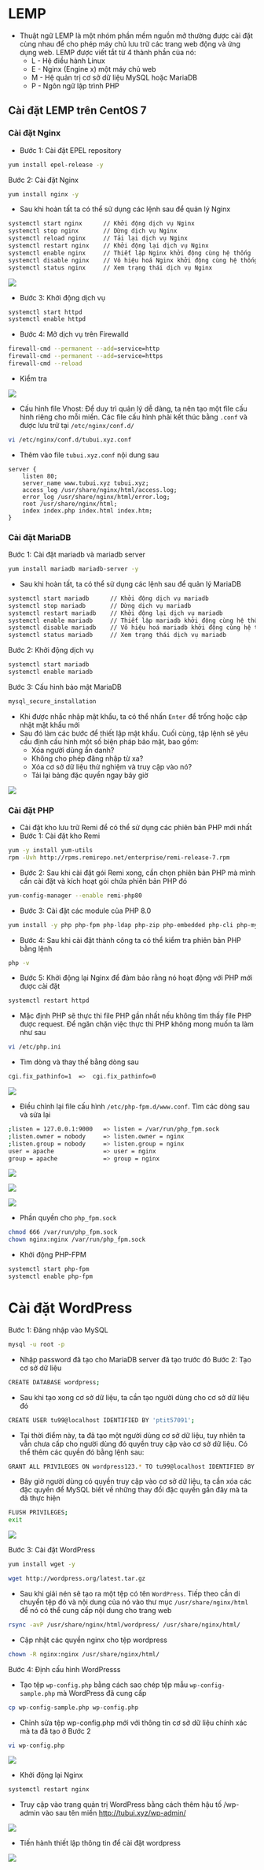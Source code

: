 # LEMP
- Thuật ngữ LEMP là một nhóm phần mềm nguồn mở thường được cài đặt cùng nhau để cho phép máy chủ lưu trữ các trang web động và ứng dụng web. LEMP được viết tắt từ 4 thành phần của nó:
	+ L - Hệ điều hành Linux
	+ E - Nginx (Engine x) một máy chủ web
	+ M - Hệ quản trị cơ sở dữ liệu MySQL hoặc MariaDB
	+ P - Ngôn ngữ lập trình PHP

## Cài đặt LEMP trên CentOS 7
### Cài đặt Nginx
- Bước 1: Cài đặt EPEL repository
```sh
yum install epel-release -y
```

Bước 2: Cài đặt Nginx
```sh
yum install nginx -y
```

- Sau khi hoàn tất ta có thể sử dụng các lệnh sau để quản lý Nginx
```sh
systemctl start nginx      // Khởi động dịch vụ Nginx
systemctl stop nginx       // Dừng dịch vụ Nginx
systemctl reload nginx     // Tải lại dịch vụ Nginx
systemctl restart nginx    // Khởi động lại dịch vụ Nginx
systemctl enable nginx     // Thiết lập Nginx khởi động cùng hệ thống
systemctl disable nginx    // Vô hiệu hoá Nginx khởi động cùng hệ thống
systemctl status nginx     // Xem trạng thái dịch vụ Nginx
```

![](./images/statusnginx.png)


- Bước 3: Khởi động dịch vụ
```sh
systemctl start httpd
systemctl enable httpd
```

- Bước 4: Mở dịch vụ trên Firewalld
```sh
firewall-cmd --permanent --add=service=http
firewall-cmd --permanent --add=service=https
firewall-cmd --reload
```

- Kiểm tra

![](./images/nginx.png)

- Cấu hình file Vhost: Để duy trì quản lý dễ dàng, ta nên tạo một file cấu hình riêng cho mỗi miền. Các file cấu hình phải kết thúc bằng `.conf` và được lưu trữ tại `/etc/nginx/conf.d/`
```sh
vi /etc/nginx/conf.d/tubui.xyz.conf
```
- Thêm vào file `tubui.xyz.conf` nội dung sau
```
server {
    listen 80;
    server_name www.tubui.xyz tubui.xyz;
    access_log /usr/share/nginx/html/access.log;
    error_log /usr/share/nginx/html/error.log;
    root /usr/share/nginx/html;
    index index.php index.html index.htm;
}
```

### Cài đặt MariaDB
Bước 1: Cài đặt mariadb và mariadb server
```sh
yum install mariadb mariadb-server -y
```

- Sau khi hoàn tất, ta có thể sử dụng các lệnh sau để quản lý MariaDB
```sh
systemctl start mariadb      // Khởi động dịch vụ mariadb
systemctl stop mariadb       // Dừng dịch vụ mariadb
systemctl restart mariadb    // Khởi động lại dịch vụ mariadb
systemctl enable mariadb     // Thiết lập mariadb khởi động cùng hệ thống
systemctl disable mariadb    // Vô hiệu hoá mariadb khởi động cùng hệ thống
systemctl status mariadb     // Xem trạng thái dịch vụ mariadb
```

Bước 2: Khởi động dịch vụ
```sh
systemctl start mariadb
systemctl enable mariadb
```

Bước 3: Cấu hình bảo mật MariaDB
```sh
mysql_secure_installation
```

- Khi được nhắc nhập mật khẩu, ta có thể nhấn `Enter` để trống hoặc cập nhật mật khẩu mới
- Sau đó làm các bước để thiết lập mật khẩu. Cuối cùng, tập lệnh sẽ yêu cầu định cấu hình một số biện pháp bảo mật, bao gồm:
	+ Xóa người dùng ẩn danh?
	+ Không cho phép đăng nhập từ xa?
	+ Xóa cơ sở dữ liệu thử nghiệm và truy cập vào nó?
	+ Tải lại bảng đặc quyền ngay bây giờ

![](./images/mariadb.png)

### Cài đặt PHP
- Cài đặt kho lưu trữ Remi để có thể sử dụng các phiên bản PHP mới nhất
- Bước 1: Cài đặt kho Remi
```sh
yum -y install yum-utils
rpm -Uvh http://rpms.remirepo.net/enterprise/remi-release-7.rpm
```

- Bước 2: Sau khi cài đặt gói Remi xong, cần chọn phiên bản PHP mà mình cần cài đặt và kích hoạt gói chứa phiên bản PHP đó
```sh
yum-config-manager --enable remi-php80
```

- Bước 3: Cài đặt các module của PHP 8.0
```sh
yum install -y php php-fpm php-ldap php-zip php-embedded php-cli php-mysql php-common php-gd php-xml php-mbstring php-mcrypt php-pdo php-soap php-json php-simplexml php-process php-curl php-bcmath php-snmp php-pspell php-gmp php-intl php-imap perl-LWP-Protocol-https php-pear-Net-SMTP php-enchant php-pear php-devel php-zlib php-xmlrpc php-tidy php-opcache php-cli php-pecl-zip unzip gcc
```

- Bước 4: Sau khi cài đặt thành công ta có thể kiểm tra phiên bản PHP bằng lệnh 
```sh
php -v
```

- Bước 5: Khởi động lại Nginx để đảm bảo rằng nó hoạt động với PHP mới được cài đặt
```sh
systemctl restart httpd
```

- Mặc định PHP sẽ thực thi file PHP gần nhất nếu không tìm thấy file PHP được request. Để ngăn chặn việc thực thi PHP không mong muốn ta làm như sau
```sh
vi /etc/php.ini
```
- Tìm dòng và thay thế bằng dòng sau 
```sh
cgi.fix_pathinfo=1  =>  cgi.fix_pathinfo=0
```

![](./images/phpini.png)


- Điều chỉnh lại file cấu hình `/etc/php-fpm.d/www.conf`. Tìm các dòng sau và sửa lại
```sh
;listen = 127.0.0.1:9000   => listen = /var/run/php_fpm.sock
;listen.owner = nobody     => listen.owner = nginx
;listen.group = nobody     => listen.group = nginx
user = apache              => user = nginx
group = apache             => group = nginx
```

![](./images/phpfpm.png)

![](./images/phpfpm1.png)

![](./images/phpfpm2.png)

- Phần quyền cho `php_fpm.sock`
```sh
chmod 666 /var/run/php_fpm.sock
chown nginx:nginx /var/run/php_fpm.sock
```

- Khởi động PHP-FPM
```sh
systemctl start php-fpm
systemctl enable php-fpm
```

# Cài đặt WordPress
Bước 1: Đăng nhập vào MySQL 
```sh
mysql -u root -p
```

- Nhập password đã tạo cho MariaDB server đã tạo trước đó
Bước 2: Tạo cơ sở dữ liệu 
```sh
CREATE DATABASE wordpress;
```

- Sau khi tạo xong cơ sở dữ liệu, ta cần tạo người dùng cho cơ sở dữ liệu đó
```sh
CREATE USER tu99@localhost IDENTIFIED BY 'ptit57091';
```

- Tại thời điểm này, ta đã tạo một người dùng cơ sở dữ liệu, tuy nhiên ta vẫn chưa cấp cho người dùng đó quyền truy cập vào cơ sở dữ liệu. Có thể thêm các quyền đó bằng lệnh sau:
```sh
GRANT ALL PRIVILEGES ON wordpress123.* TO tu99@localhost IDENTIFIED BY 'ptit57091';
```

- Bây giờ người dùng có quyền truy cập vào cơ sở dữ liệu, ta cần xóa các đặc quyền để MySQL biết về những thay đổi đặc quyền gần đây mà ta đã thực hiện
```sh
FLUSH PRIVILEGES;
exit
```

![](./images/mariadb1.png)

Bước 3: Cài đặt WordPress
```sh
yum install wget -y
```
```sh
wget http://wordpress.org/latest.tar.gz
```

- Sau khi giải nén sẽ tạo ra một tệp có tên `WordPress`. Tiếp theo cần di chuyển tệp đó và nội dung của nó vào thư mục `/usr/share/nginx/html` để nó có thể cung cấp nội dung cho trang web
```sh
rsync -avP /usr/share/nginx/html/wordpress/ /usr/share/nginx/html/
```

- Cập nhật các quyền nginx cho tệp wordpress
```sh
chown -R nginx:nginx /usr/share/nginx/html/
```

Bước 4: Định cấu hình WordPresss
- Tạo tệp `wp-config.php` bằng cách sao chép tệp mẫu `wp-config-sample.php` mà WordPress đã cung cấp
```sh
cp wp-config-sample.php wp-config.php
```

- Chỉnh sửa tệp wp-config.php mới với thông tin cơ sở dữ liệu chính xác mà ta đã tạo ở Bước 2
```sh
vi wp-config.php
```

![](./images/wpconfig.png)

- Khởi động lại Nginx
```sh
systemctl restart nginx
```

- Truy cập vào trang quản trị WordPress bằng cách thêm hậu tố /wp-admin vào sau tên miền http://tubui.xyz/wp-admin/

![](./images/wpadmin.png)

- Tiến hành thiết lập thông tin để cài đặt wordpress

![](./images/wpadmin1.png)
